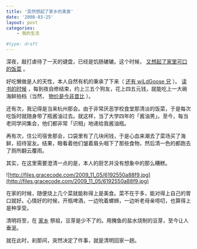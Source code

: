 ```yaml
---
title: '突然想起了家乡的美食'
date: '2008-03-25'
layout: post
categories:
    - 我的生活

#type: draft
---
```


深夜，敲打虐待了一天的键盘，已经是饥肠辘辘。这个时候， [又想起了家里可口的饭菜]({{site.urls}}/posts/157/) 。

好吃懒做是人的天性，本人自然有机的秉承了下来（ [还有 wiLdGoose 兄](http://www.xuchao.cn/category/cooking/) ）。 [读书的时候]({{site.urls}}/posts/225/) ，每到夜自修结束，约上三五个狗友，花上四五元钱，就能吃上一大碗海鲜拍档（当然， [物价是今非昔比]({{site.urls}}/posts/1094/) ）。

还有次，我记得是当来杭州那会。由于非常厌恶学校食堂那清淡的饭菜，于是每次吃饭时就随身带了瓶酱油过去。就这样，当了大学四年的「酱油男」。至今，每当老同学间集会，他们都非常「识相」地递给我酱油瓶。

再有次，住公司宿舍那会，口袋里有了几块闲钱，于是心血来潮去了菜场买了海鲜，招待室友。结果，眼看着他们皱着眉头咽下了那些食物，然后清一色的都跑去了厕所翻云覆雨。

其实，在这里需要澄清一点的是，本人的厨艺并没有想象中的那么糟糕。

![http://files.gracecode.com/2009_11_05/6192550a88f9.jpg](http://files.gracecode.com/2009_11_05/6192550a88f9.jpg)

在家的时候，随便烧上几个菜就能称得上是美食。菜不在于多，能对得上自己的胃口就好。心情好的时候，开瓶啤酒，一边吮着螺蛳，一边听老母亲唠叨，也算得上是种享受。

清明将至，在 [家乡]({{site.urls}}/posts/521/) 祭祖，豆芽是少不了的。用腌鱼的盐水烧制的豆芽，至今让人垂涎。

就在此时，刹那间，突然决定了件事，就是清明回家一趟。
